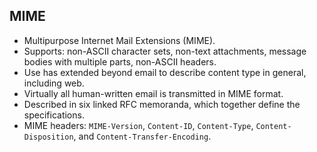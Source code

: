 MIME
----

* Multipurpose Internet Mail Extensions (MIME).
* Supports: non-ASCII character sets, non-text attachments, message bodies with multiple parts, non-ASCII headers.
* Use has extended beyond email to describe content type in general, including web.
* Virtually all human-written email is transmitted in MIME format.
* Described in six linked RFC memoranda, which together define the specifications.
* MIME headers: `MIME-Version`, `Content-ID`, `Content-Type`, `Content-Disposition`, and `Content-Transfer-Encoding`.
